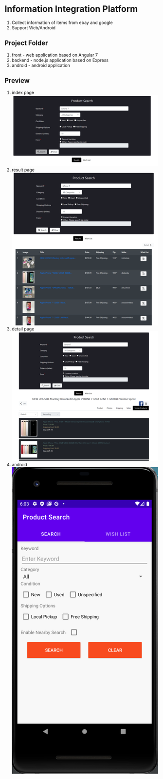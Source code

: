 # Information Integration Platform
1. Collect information of items from ebay and google
2. Support Web/Android

## Project Folder
1. front - web application based on Angular 7
2. backend - node.js application based on Express
3. android - android application

## Preview
1. index page
![index](preview/index.png)
2. result page
![result](preview/result.png)
3. detail page
![detail](preview/detail.png)
4. android
![android](preview/android.png)
